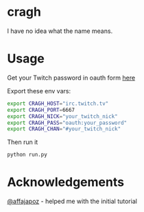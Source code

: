 # cragh

I have no idea what the name means.


# Usage

Get your Twitch password in oauth form [here](twitchapps.com/tmi)

Export these env vars:

```bash
export CRAGH_HOST="irc.twitch.tv"
export CRAGH_PORT=6667
export CRAGH_NICK="your_twitch_nick"
export CRAGH_PASS="oauth:your_password"
export CRAGH_CHAN="#your_twitch_nick"
```

Then run it

```bash
python run.py
```


# Acknowledgements
[@affajapoz](https://github.com/affajapoz) - helped me with the initial tutorial
